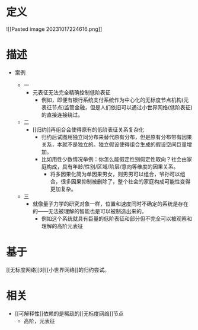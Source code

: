 
# 定义 

![[Pasted image 20231017224616.png]]
# 描述
- 案例
    
    - 一
        - 元表征无法完全精确控制低阶表征
            - 例如，即便有银行系统支付系统作为中心化的无标度节点机构(元表征节点)监管金融，但是人们依旧可以通过小世界网络(低阶表征)的直接连接绕过。
    - 二
        - [[归约]]再组合会使得原有的低阶表征关系复杂化
            - 归约后试图用独立同分布来替代原有分布，但是原有分布带有因果关系，本就不是独立的。独立假设使得组合生成的假设空间巨量增加。
            - 比如用性少数情况举例：你怎么能假定性别假定性取向？社会由家庭构成，具有年龄/性别/区域/阶层/意向等维度的因果关系。
                - 将多因果化简为单因果男女，则男男可以组合，爷孙可以组合，很多因果抑制被删除了，整个社会的家庭构成可能性变得更加复杂。
    - 三
        - 就像量子力学的研究对象一样，位置和速度同时不确定的系统是存在的——无法被理解的智能也是可以被制造出来的。
            - 例如这个系统就具有巨量的低阶表征和部分但不完全可以被观察和理解的高阶元表征

# 基于

[[无标度网络]]对[[小世界网络]]的归约尝试。

# 相关

- [[可解释性]]依赖的是稀疏的[[无标度网络]]节点
    - 高阶，元表征